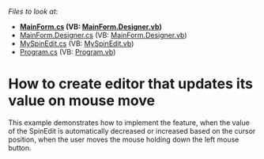 <!-- default file list -->
*Files to look at*:

* **[MainForm.cs](./CS/Q245342/MainForm.cs) (VB: [MainForm.Designer.vb](./VB/Q245342/MainForm.Designer.vb))**
* [MainForm.Designer.cs](./CS/Q245342/MainForm.Designer.cs) (VB: [MainForm.Designer.vb](./VB/Q245342/MainForm.Designer.vb))
* [MySpinEdit.cs](./CS/Q245342/MySpinEdit.cs) (VB: [MySpinEdit.vb](./VB/Q245342/MySpinEdit.vb))
* [Program.cs](./CS/Q245342/Program.cs) (VB: [Program.vb](./VB/Q245342/Program.vb))
<!-- default file list end -->
# How to create editor that updates its value on mouse move


<p>This example demonstrates how to implement the feature, when the value of the SpinEdit is automatically decreased or increased based on the cursor position, when the user moves the mouse holding down the left mouse button.</p>

<br/>


